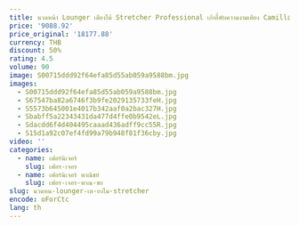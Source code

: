 ```yaml
---
title: นวดหน้า Lounger เตียงไม้ Stretcher Professional เก้าอี้พับความงามเตียง Camilla Portatil Para Masaje เฟอร์นิเจอร์ Salon
price: '9088.92'
price_original: '18177.88'
currency: THB
discount: 50%
rating: 4.5
volume: 90
image: S00715ddd92f64efa85d55ab059a9588bm.jpg
images:
  - S00715ddd92f64efa85d55ab059a9588bm.jpg
  - S67547ba82a6746f3b9fe2029135733feH.jpg
  - S5573b645001e4017b342aaf0a2bac327H.jpg
  - Sbabff5a22343431da477d4ffe0b9542eL.jpg
  - Sdacdd6f4d404495caaad436adff9cc55R.jpg
  - S15d1a92c07ef4fd99a79b948f81f36cby.jpg
video: ''
categories:
  - name: เฟอร์นิเจอร์
    slug: เฟอร-เจอร
  - name: เฟอร์นิเจอร์ พาณิชย์
    slug: เฟอร-เจอร-พาณ-ชย
slug: นวดหน-lounger-เต-ยงไม-stretcher
encode: oForCtc
lang: th
---
```

  